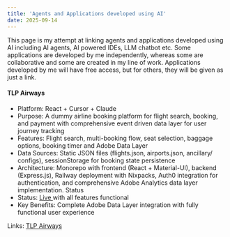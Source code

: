 ```yaml
---
title: 'Agents and Applications developed using AI'
date: 2025-09-14
---
```


This page is my attempt at linking agents and applications developed using AI including AI agents, AI powered IDEs, LLM chatbot etc. Some applications are developed by me independently, whereas some are collaborative and some are created in my line of work. Applications developed by me will have free access, but for others, they will be given as just a link.

#### TLP Airways

- Platform: React + Cursor + Claude
- Purpose: A dummy airline booking platform for flight search, booking, and payment with comprehensive event driven data layer for user journey tracking
- Features: Flight search, multi-booking flow, seat selection, baggage options, booking timer and Adobe Data Layer
- Data Sources: Static JSON files (flights.json, airports.json, ancillary/ configs), sessionStorage for booking state persistence
- Architecture: Monorepo with frontend (React + Material-UI), backend (Express.js), Railway deployment with Nixpacks, Auth0 integration for authentication, and comprehensive Adobe Analytics data layer implementation.
  Status
- Status: <a href = "https://tlpairways.thelearningproject.in/" target = "_blank"> Live </a> with all features functional
- Key Benefits: Complete Adobe Data Layer integration with fully functional user experience

Links: <a href="https://tlpairways.thelearningproject.in/" target="_blank">TLP Airways</a>
